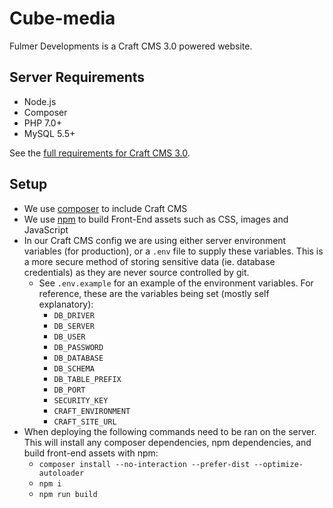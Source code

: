 # Cube-media

Fulmer Developments is a Craft CMS 3.0 powered website.

## Server Requirements
- Node.js
- Composer
- PHP 7.0+
- MySQL 5.5+

See the [full requirements for Craft CMS 3.0](https://docs.craftcms.com/v3/requirements.html#checking-your-server).

## Setup
- We use [composer](https://getcomposer.org/) to include Craft CMS
- We use [npm](https://www.npmjs.com/) to build Front-End assets such as CSS, images and JavaScript
- In our Craft CMS config we are using either server environment variables (for production), or a `.env` file to supply these variables. This is a more secure method of storing sensitive data (ie. database credentials) as they are never source controlled by git.
  - See `.env.example` for an example of the environment variables. For reference, these are the variables being set (mostly self explanatory):
    - `DB_DRIVER`
    - `DB_SERVER`
    - `DB_USER`
    - `DB_PASSWORD`
    - `DB_DATABASE`
    - `DB_SCHEMA`
    - `DB_TABLE_PREFIX`
    - `DB_PORT`
    - `SECURITY_KEY`
    - `CRAFT_ENVIRONMENT`
    - `CRAFT_SITE_URL`
- When deploying the following commands need to be ran on the server. This will install any composer dependencies, npm dependencies, and build front-end assets with npm:
  - `composer install --no-interaction --prefer-dist --optimize-autoloader`
  - `npm i`
  - `npm run build`